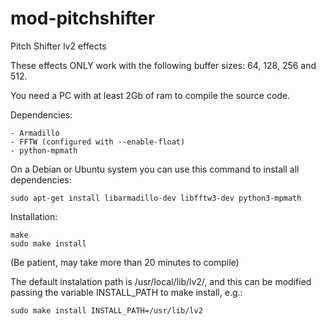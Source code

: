 mod-pitchshifter
================

Pitch Shifter lv2 effects

These effects ONLY work with the following buffer sizes: 64, 128, 256 and 512.


You need a PC with at least 2Gb of ram to compile the source code.

Dependencies:

	- Armadillo
	- FFTW (configured with --enable-float)
	- python-mpmath

On a Debian or Ubuntu system you can use this command to install all dependencies:

	sudo apt-get install libarmadillo-dev libfftw3-dev python3-mpmath

Installation:

	make
	sudo make install

(Be patient, may take more than 20 minutes to compile)


The default instalation path is /usr/local/lib/lv2/, and this can be modified passing the variable INSTALL_PATH to make install, e.g.:

	sudo make install INSTALL_PATH=/usr/lib/lv2
